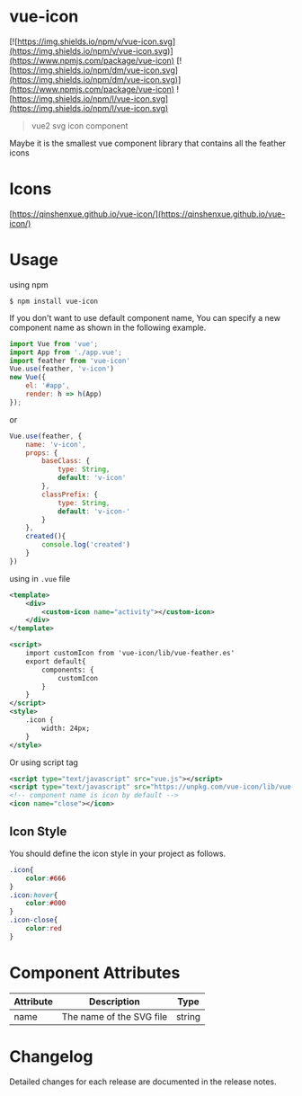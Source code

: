 # vue-icon
[![https://img.shields.io/npm/v/vue-icon.svg](https://img.shields.io/npm/v/vue-icon.svg)](https://www.npmjs.com/package/vue-icon)
[![https://img.shields.io/npm/dm/vue-icon.svg](https://img.shields.io/npm/dm/vue-icon.svg)](https://www.npmjs.com/package/vue-icon)
![https://img.shields.io/npm/l/vue-icon.svg](https://img.shields.io/npm/l/vue-icon.svg)

> vue2 svg icon component

Maybe it is the smallest vue component library that contains all the feather icons

# Icons
[https://qinshenxue.github.io/vue-icon/](https://qinshenxue.github.io/vue-icon/)

# Usage
using npm
``` shell
$ npm install vue-icon
```
If you don't want to use default component name, You can specify a new component name as shown in the following example.
```js
import Vue from 'vue';
import App from './app.vue';
import feather from 'vue-icon'
Vue.use(feather, 'v-icon')
new Vue({
    el: '#app',
    render: h => h(App)
});
```
or
```js
Vue.use(feather, {
    name: 'v-icon',
    props: {
        baseClass: {
            type: String,
            default: 'v-icon'
        },
        classPrefix: {
            type: String,
            default: 'v-icon-'
        }
    },
    created(){
        console.log('created')
    }
})
```

using in `.vue` file
``` xml
<template>
    <div>
        <custom-icon name="activity"></custom-icon>
    </div>
</template>

<script>
    import customIcon from 'vue-icon/lib/vue-feather.es'
    export default{
        components: {
            customIcon
        }
    }
</script>
<style>
    .icon {
        width: 24px;
    }
</style>
```
Or using script tag
``` xml
<script type="text/javascript" src="vue.js"></script>
<script type="text/javascript" src="https://unpkg.com/vue-icon/lib/vue-feather.min.js"></script>
<!-- component name is icon by default -->
<icon name="close"></icon>
```

## Icon Style
You should define the icon style in your project as follows.
``` css
.icon{
    color:#666
}
.icon:hover{
    color:#000
}
.icon-close{
	color:red
}
```

# Component Attributes

| Attribute      | Description  | Type           |
| ------------- | ------------- |:-------------:|
| name      | The name of the SVG file | string |

# Changelog
Detailed changes for each release are documented in the release notes.
